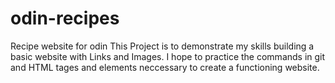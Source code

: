 # odin-recipes
Recipe website for odin
This Project is to demonstrate my skills building a basic website with Links and Images. I hope to practice the commands in git and HTML tages and elements neccessary to create a functioning website. 
